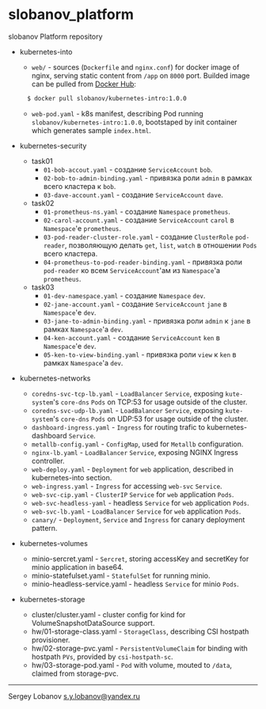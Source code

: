 # slobanov_platform

slobanov Platform repository

* kubernetes-into
  * `web/` - sources (`Dockerfile` and `nginx.conf`) for docker image of nginx, serving static content from `/app` on `8000` port. Builded image can be pulled from [Docker Hub](https://cloud.docker.com/):
  
  ```bash
    $ docker pull slobanov/kubernetes-intro:1.0.0
  ```

  * `web-pod.yaml` - k8s manifest, describing Pod running `slobanov/kubernetes-intro:1.0.0`, bootstaped by init container which generates sample `index.html`.

* kubernetes-security
  * task01
    * `01-bob-accout.yaml` - создание `ServiceAccount` `bob`.
    * `02-bob-to-admin-binding.yaml` - привязка роли `admin` в рамках всего кластера к `bob`.
    * `03-dave-account.yaml` - создание `ServiceAccount` `dave`.
  * task02
    * `01-prometheus-ns.yaml` - создание `Namespace` `prometheus`.
    * `02-carol-account.yaml` - создание `ServiceAccount` `carol` в `Namespace`'е `prometheus`.
    * `03-pod-reader-cluster-role.yaml` - создание `ClusterRole` `pod-reader`, позволяющую делать `get`, `list`, `watch` в отношении `Pods` всего кластера.
    * `04-prometheus-to-pod-reader-binding.yaml` - привязка роли `pod-reader` ко всем `ServiceAccount`'ам из `Namespace`'а `prometheus`.
  * task03
    * `01-dev-namespace.yaml` - создание `Namespace` `dev`.
    * `02-jane-account.yaml` - создание `ServiceAccount` `jane` в `Namespace`'е `dev`.
    * `03-jane-to-admin-binding.yaml` - привязка роли `admin` к `jane` в рамках `Namespace`'а `dev`.
    * `04-ken-account.yaml` -  создание `ServiceAccount` `ken` в `Namespace`'е `dev`.
    * `05-ken-to-view-binding.yaml` - привязка роли `view` к `ken` в рамках `Namespace`'а `dev`.
* kubernetes-networks
  * `coredns-svc-tcp-lb.yaml` - `LoadBalancer` `Service`, exposing `kute-system`'s `core-dns` `Pods` on TCP:53 for usage outside of the cluster.
  * `coredns-svc-udp-lb.yaml` - `LoadBalancer` `Service`, exposing `kute-system`'s `core-dns` `Pods` on UDP:53 for usage outside of the cluster.
  * `dashboard-ingress.yaml` - `Ingress` for routing trafic to kubernetes-dashboard `Service`.
  * `metallb-config.yaml` - `ConfigMap`, used for `Metallb` configuration.
  * `nginx-lb.yaml` - `LoadBalancer` `Service`, exposing NGINX Ingress controller.
  * `web-deploy.yaml` - `Deployment` for `web` application, described in kubernetes-into section.
  * `web-ingress.yaml` - `Ingress` for accessing `web-svc` `Service`.
  * `web-svc-cip.yaml` - `ClusterIP` `Service` for `web` application `Pods`.
  * `web-svc-headless-yaml` - headless `Service` for `web` application `Pods`.
  * `web-svc-lb.yaml` - `LoadBalancer` `Service` for `web` application `Pods`.
  * `canary/` - `Deployment`, `Service` and `Ingress` for canary deployment pattern.
* kubernetes-volumes
  * minio-sercret.yaml - `Sercret`, storing accessKey and secretKey for minio application in base64.
  * minio-statefulset.yaml - `StatefulSet` for running minio.
  * minio-headless-service.yaml - headless `Service` for minio `Pods`.
* kubernetes-storage
  * cluster/cluster.yaml - cluster config for kind for VolumeSnapshotDataSource support.
  * hw/01-storage-class.yaml - `StorageClass`, describing CSI hostpath provisioner.
  * hw/02-storage-pvc.yaml - `PersistentVolumeClaim` for binding with hostpath `PVs`, provided by `csi-hostpath-sc`.
  * hw/03-storage-pod.yaml - `Pod` with volume, mouted to `/data`, claimed from storage-pvc.

-----
Sergey Lobanov
[s.y.lobanov@yandex.ru](mailto:s.y.lobanov@yandex.ru?Subject=otus-springframework-2018-11-slobanov)
